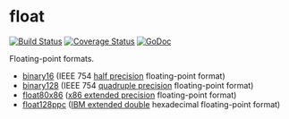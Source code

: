 # float

[![Build Status](https://travis-ci.org/mewmew/float.svg?branch=master)](https://travis-ci.org/mewmew/float)
[![Coverage Status](https://coveralls.io/repos/github/mewmew/float/badge.svg?branch=master)](https://coveralls.io/github/mewmew/float?branch=master)
[![GoDoc](https://godoc.org/github.com/mewmew/float?status.svg)](https://godoc.org/github.com/mewmew/float)

Floating-point formats.

* [binary16](https://godoc.org/github.com/mewmew/float/binary16) (IEEE 754 [half precision](https://en.wikipedia.org/wiki/Half-precision_floating-point_format) floating-point format)
* [binary128](https://godoc.org/github.com/mewmew/float/binary128) (IEEE 754 [quadruple precision](https://en.wikipedia.org/wiki/Quadruple-precision_floating-point_format) floating-point format)
* [float80x86](https://godoc.org/github.com/mewmew/float/float80x86) ([x86 extended precision](https://en.wikipedia.org/wiki/Extended_precision#x86_extended_precision_format) floating-point format)
* [float128ppc](https://godoc.org/github.com/mewmew/float/float128ppc) ([IBM extended double](https://en.wikipedia.org/wiki/IBM_Floating_Point_Architecture#Extended-precision_128-bit) hexadecimal floating-point format)
